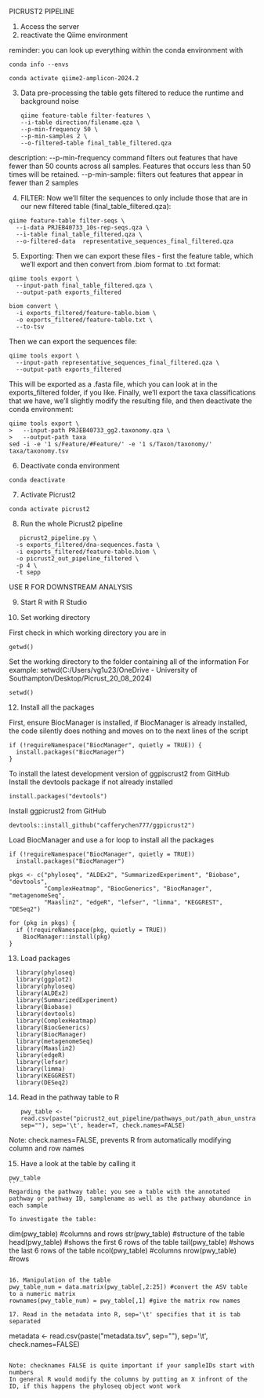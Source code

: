PICRUST2 PIPELINE

1. Access the server
2. reactivate the Qiime environment

reminder: you can look up everything within the conda environment with
```
conda info --envs
```

```
conda activate qiime2-amplicon-2024.2
```

3. Data pre-processing
   the table gets filtered to reduce the runtime and background noise

   ```
   qiime feature-table filter-features \
   --i-table direction/filename.qza \
   --p-min-frequency 50 \
   --p-min-samples 2 \
   --o-filtered-table final_table_filtered.qza

description:
--p-min-frequency command filters out features that have fewer than 50 counts across all samples. Features that occurs less than 50 times will be retained.
--p-min-sample: filters out features that appear in fewer than 2 samples


 4. FILTER: Now we’ll filter the sequences to only include those that are in our new filtered table (final_table_filtered.qza):

```
qiime feature-table filter-seqs \
  --i-data PRJEB40733_10s-rep-seqs.qza \
  --i-table final_table_filtered.qza \
  --o-filtered-data  representative_sequences_final_filtered.qza
  ```


5. Exporting: Then we can export these files - first the feature table, which we’ll export and then convert from .biom format to .txt format:

```
qiime tools export \
  --input-path final_table_filtered.qza \
  --output-path exports_filtered
  
biom convert \
  -i exports_filtered/feature-table.biom \
  -o exports_filtered/feature-table.txt \
  --to-tsv
```

Then we can export the sequences file:

```
qiime tools export \
  --input-path representative_sequences_final_filtered.qza \
  --output-path exports_filtered
```

This will be exported as a .fasta file, which you can look at in the exports_filtered folder, if you like.
Finally, we’ll export the taxa classifications that we have, we’ll slightly modify the resulting file, and then deactivate the conda environment:

```
qiime tools export \
>   --input-path PRJEB40733_gg2.taxonomy.qza \
>   --output-path taxa
sed -i -e '1 s/Feature/#Feature/' -e '1 s/Taxon/taxonomy/' taxa/taxonomy.tsv
```

6. Deactivate conda environment
```
conda deactivate
```

7. Activate Picrust2
   
```
conda activate picrust2
```

8. Run the whole Picrust2 pipeline
```
   picrust2_pipeline.py \
  -s exports_filtered/dna-sequences.fasta \
  -i exports_filtered/feature-table.biom \
  -o picrust2_out_pipeline_filtered \
  -p 4 \
  -t sepp
```









USE R FOR DOWNSTREAM ANALYSIS

9. Start R with R Studio
    
11. Set working directory

First check in which working directory you are in
```
getwd()
```

Set the working directory to the folder containing all of the information
For example: setwd(C:/Users/vg1u23/OneDrive - University of Southampton/Desktop/Picrust_20_08_2024)

```
setwd()
```

12. Install all the packages

First, ensure BiocManager is installed, if BiocManager is already installed, the code silently does nothing and moves on to the next lines of the script
```
if (!requireNamespace("BiocManager", quietly = TRUE)) {
  install.packages("BiocManager")
}
```
To install the latest development version of ggpiscrust2 from GitHub               
Install the devtools package if not already installed  
```
install.packages("devtools")
```              

Install ggpicrust2 from GitHub  

```
devtools::install_github("cafferychen777/ggpicrust2")
```

Load BiocManager and use a for loop to install all the packages
```
if (!requireNamespace("BiocManager", quietly = TRUE))
  install.packages("BiocManager")

pkgs <- c("phyloseq", "ALDEx2", "SummarizedExperiment", "Biobase", "devtools", 
          "ComplexHeatmap", "BiocGenerics", "BiocManager", "metagenomeSeq", 
          "Maaslin2", "edgeR", "lefser", "limma", "KEGGREST", "DESeq2")

for (pkg in pkgs) {
  if (!requireNamespace(pkg, quietly = TRUE))
    BiocManager::install(pkg)
}
```






13. Load packages
```
  library(phyloseq)
  library(ggplot2)
  library(phyloseq)
  library(ALDEx2)
  library(SummarizedExperiment)
  library(Biobase)
  library(devtools)
  library(ComplexHeatmap)
  library(BiocGenerics)
  library(BiocManager)
  library(metagenomeSeq)
  library(Maaslin2)
  library(edgeR)
  library(lefser)
  library(limma)
  library(KEGGREST)
  library(DESeq2)
```


14. Read in the pathway table to R
    ```
    pwy_table <- read.csv(paste("picrust2_out_pipeline/pathways_out/path_abun_unstrat.tsv/path_abun_unstrat.tsv", sep=""), sep='\t', header=T, check.names=FALSE)
    ```
  Note: check.names=FALSE, prevents R from automatically modifying column and row names

15. Have a look at the table by calling it
```
pwy_table
``
Regarding the pathway table: you see a table with the annotated pathway or pathway ID, samplename as well as the pathway abundance in each sample

To investigate the table:
```
dim(pwy_table) #columns and rows
str(pwy_table) #structure of the table
head(pwy_table) #shows the first 6 rows of the table
tail(pwy_table) #shows the last 6 rows of the table
ncol(pwy_table) #columns
nrow(pwy_table) #rows
```

16. Manipulation of the table
pwy_table_num = data.matrix(pwy_table[,2:25]) #convert the ASV table to a numeric matrix
rownames(pwy_table_num) = pwy_table[,1] #give the matrix row names

17. Read in the metadata into R, sep='\t' specifies that it is tab separated
```
metadata <- read.csv(paste("metadata.tsv", sep=""), sep='\t', check.names=FALSE)
```

Note: checknames FALSE is quite important if your sampleIDs start with numbers
In general R would modify the columns by putting an X infront of the ID, if this happens the phyloseq object wont work


